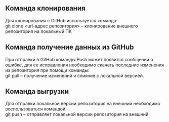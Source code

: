 ## Команда клонирования

Для клонирования с GitHub используется команда:  
 git clone <url-адрес репозитория> – клонирование внешнего репозитория на  локальный ПК

## Команда получение данных из GitHub

При отправки в GitHub команды Push может появится сообщении о ошибке, для ее исправления необходимо скачать последние изменения из репозитория при помощи команды:  
git pull – получение изменений и слияние с локальной версией.

## Команда выгрузки

Для отправки локальной версии  репозитория на внешний необходимо воспользоваться командой:  
git push – отправляет локальной версии  репозитория на внешний



